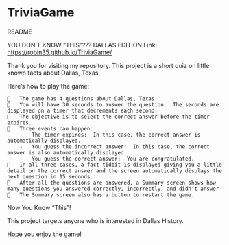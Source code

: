 # TriviaGame
README

YOU DON’T KNOW “THIS”??? DALLAS EDITION
Link: https://robin35.github.io/TriviaGame/

Thank you for visiting my repository. This project is a short quiz on little known facts about Dallas, Texas. 

Here’s how to play the game:

    	The game has 4 questions about Dallas, Texas.
    	You will have 30 seconds to answer the question.  The seconds are displayed on a timer that decrements each second.
    	The objective is to select the correct answer before the timer expires.
    	Three events can happen:
        -	The timer expires:  In this case, the correct answer is automatically displayed.
        -	You guess the incorrect answer:  In this case, the correct answer is also automatically displayed.
        -	You guess the correct answer:  You are congratulated.
    	In all three cases, a fact tidbit is displayed giving you a little detail on the correct answer and the screen automatically displays the next question in 15 seconds.
    	After all the questions are answered, a Summary screen shows how many questions you answered correctly, incorrectly, and didn’t answer
    	The Summary screen also has a button to restart the game.

Now You Know “This”!

This project targets anyone who is interested in Dallas History.

Hope you enjoy the game!
